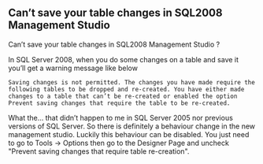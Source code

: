 Can’t save your table changes in SQL2008 Management Studio
---

Can’t save your table changes in SQL2008 Management Studio ?

In SQL Server 2008, when you do some changes on a table and save it you’ll get a warning message like below

    Saving changes is not permitted. The changes you have made require the following tables to be dropped and re-created. You have either made changes to a table that can’t be re-created or enabled the option Prevent saving changes that require the table to be re-created.

What the… that didn’t happen to me in SQL Server 2005 nor previous versions of SQL Server. So there is definitely a behaviour change in the new management studio. Luckily this behaviour can be disabled. You just need to go to Tools -> Options then go to the Designer Page and uncheck "Prevent saving changes that require table re-creation".